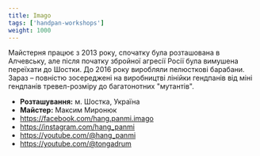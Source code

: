 ```yaml
---
title: Imago
tags: ['handpan-workshops']
weight: 1000
---
```

Майстерня працює з 2013 року, спочатку була розташована в Алчевську, але після початку збройної агресії Росії була вимушена переїхати до Шостки. До 2016 року виробляли пелюсткові барабани. Зараз – повністю зосереджені на виробництві лінійки гендпанів від міні гендпанів тревел-розміру до багатонотних "мутантів".

- **Розташування:** м. Шостка, Україна
- **Майстер:** Максим Миронюк
- https://facebook.com/hang.panmi.imago
- https://instagram.com/hang_panmi
- https://youtube.com/@hang_panmi
- https://youtube.com/@tongadrum
